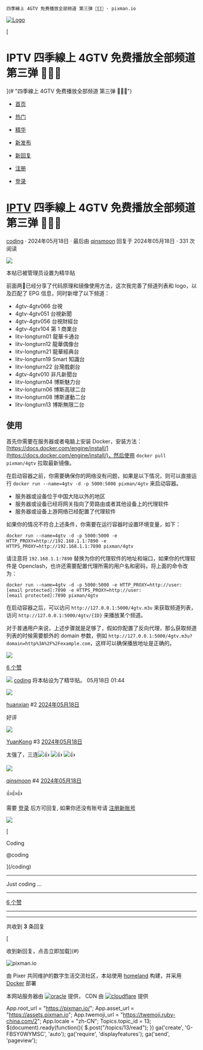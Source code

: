     四季線上 4GTV 免费播放全部频道 第三弹 🥚🥚🥚 · pixman.io               

[![Logo](https://assets.pixman.io/site/icon-128.png)](/)

[

IPTV 四季線上 4GTV 免费播放全部频道 第三弹 🥚🥚🥚
==================================

](# "四季線上 4GTV 免费播放全部频道 第三弹 🥚🥚🥚")

*   [首页](/)
*   [热门](/topics/popular)
*   [精华](/topics/excellent)
*   [新发布](/topics/last)
*   [新回复](/topics/last_reply)

*   [注册](/account/sign_up)
*   [登录](/account/sign_in)

[IPTV](/topics/node2) 四季線上 4GTV 免费播放全部频道 第三弹 🥚🥚🥚
===================================================

[coding](/coding) · 2024年05月18日 · 最后由 [qinsmoon](/qinsmoon) 回复于 2024年05月18日 · 331 次阅读

[![](https://assets.pixman.io/user/avatar/1/49018a.png?x-oss-process=image%2Fresize%2Cw_96%2Ch_96%2Cm_fill)](/coding "coding (Coding)")

本帖已被管理员设置为精华贴

前面两🥚已经分享了代码原理和镜像使用方法，这次我完善了频道列表和 logo，以及匹配了 EPG 信息，同时新增了以下频道：

*   4gtv-4gtv066 台視
*   4gtv-4gtv051 台視新聞
*   4gtv-4gtv056 台視財經台
*   4gtv-4gtv104 第 1 商業台
*   litv-longturn01 龍華卡通台
*   litv-longturn12 龍華偶像台
*   litv-longturn21 龍華經典台
*   litv-longturn19 Smart 知識台
*   litv-longturn22 台灣戲劇台
*   4gtv-4gtv010 非凡新聞台
*   litv-longturn04 博斯魅力台
*   litv-longturn06 博斯高球二台
*   litv-longturn08 博斯運動二台
*   litv-longturn13 博斯無限二台

使用
--

首先你需要在服务器或者电脑上安装 Docker，安装方法：[https://docs.docker.com/engine/install/](https://docs.docker.com/engine/install/)，然后使用 `docker pull pixman/4gtv` 拉取最新镜像。

在启动容器之前，你需要确保你的网络没有问题，如果是以下情况，则可以直接运行 `docker run --name=4gtv -d -p 5000:5000 pixman/4gtv` 来启动容器。

*   服务器或设备位于中国大陆以外的地区
*   服务器或设备已经将网关指向了旁路由或者其他设备上的代理软件
*   服务器或设备上游网络已经配置了代理软件

如果你的情况不符合上述条件，你需要在运行容器时设置环境变量，如下：

    docker run --name=4gtv -d -p 5000:5000 -e HTTP_PROXY=http://192.168.1.1:7890 -e HTTPS_PROXY=http://192.168.1.1:7890 pixman/4gtv
    

请注意将 `192.168.1.1:7890` 替换为你的代理软件的地址和端口，如果你的代理软件是 Openclash，也许还需要配置代理所需的用户名和密码，将上面的命令改为：

    docker run --name=4gtv -d -p 5000:5000 -e HTTP_PROXY=http://user:[email protected]:7890 -e HTTPS_PROXY=http://user:[email protected]:7890 pixman/4gtv
    

在启动容器之后，可以访问 `http://127.0.0.1:5000/4gtv.m3u` 来获取频道列表，访问 `http://127.0.0.1:5000/4gtv/{ID}` 来播放某个频道。

对于普通用户来说，上述步骤就是足够了，假如你配置了反向代理，那么获取频道列表的时候需要额外的 domain 参数，例如 `http://127.0.0.1:5000/4gtv.m3u?domain=http%3A%2F%2Fexample.com`，这样可以确保播放地址是正确的。

![](https://assets.pixman.io/photo/coding/2746d913-6208-49cc-97b6-aa4637b665f3.png?x-oss-process=image%2Fresize%2Cw_1920)

[6 个赞](# "赞")

[](#)

[![](https://assets.pixman.io/user/avatar/1/49018a.png?x-oss-process=image%2Fresize%2Cw_32%2Ch_32%2Cm_fill)](/coding "coding (Coding)") [coding](/coding) 将本帖设为了精华贴。 05月18日 01:44

[![](https://pixman.io/system/letter_avatars/h.png)](/huanxian "huanxian (小白)")

[huanxian](/huanxian) #2 [2024年05月18日](#reply-153)

好评

[](# "回复此楼")[](/topics/13/replies/153/edit "修改")

[](# "赞")

[![](https://assets.pixman.io/user/avatar/13/d381b6.jpg?x-oss-process=image%2Fresize%2Cw_96%2Ch_96%2Cm_fill)](/YuanKong "YuanKong (圆空)")

[YuanKong](/YuanKong) #3 [2024年05月18日](#reply-158)

太强了，三连![👍](https://twemoji.ruby-china.com/2/svg/1f44d.svg ":+1:") ![👍](https://twemoji.ruby-china.com/2/svg/1f44d.svg ":+1:") ![👍](https://twemoji.ruby-china.com/2/svg/1f44d.svg ":+1:")

[](# "回复此楼")[](/topics/13/replies/158/edit "修改")

[](# "赞")

[![](https://pixman.io/system/letter_avatars/q.png)](/qinsmoon "qinsmoon (qinsmoon)")

[qinsmoon](/qinsmoon) #4 [2024年05月18日](#reply-159)

👍👍👍

[](# "回复此楼")[](/topics/13/replies/159/edit "修改")

[](# "赞")

需要 [登录](/account/sign_in) 后方可回复, 如果你还没有账号请 [注册新账号](/account/sign_up)

[![](https://assets.pixman.io/user/avatar/1/49018a.png?x-oss-process=image%2Fresize%2Cw_96%2Ch_96%2Cm_fill)](/coding "coding (Coding)")

[

Coding

@coding

](/coding)

* * *

Just coding ...

* * *

[6 个赞](# "赞")

* * *

[](# "分享到 Twitter")[](# "分享到 新浪微博")[](# "分享到 Facebook")[](# "分享到 微信")

* * *

共收到 **3** 条回复

[

收到新回复，点击立即加载](#)

![pixman.io](https://assets.pixman.io/site/icon-256.png)

由 Pixer 共同维护的数字生活交流社区，本站使用 [homeland](https://github.com/ruby-china/homeland) 构建，并采用 [Docker](https://www.docker.com/) 部署

本网站服务器由 [![oracle](https://assets.pixman.io/site/oracle.svg)](https://www.oracle.com/cloud/ "本站服务器由 Oracle Cloud 提供") 提供， CDN 由 [![cloudflare](https://assets.pixman.io/site/cloudflare.svg)](https://www.cloudflare.com/ "CDN 由 Cloudflare 提供") 提供

App.root\_url = "https://pixman.io/"; App.asset\_url = "https://assets.pixman.io"; App.twemoji\_url = "https://twemoji.ruby-china.com/2"; App.locale = "zh-CN"; Topics.topic\_id = 13; $(document).ready(function(){ $.post("/topics/13/read"); }) ga('create', 'G-FBSY0WYMSC', 'auto'); ga('require', 'displayfeatures'); ga('send', 'pageview');